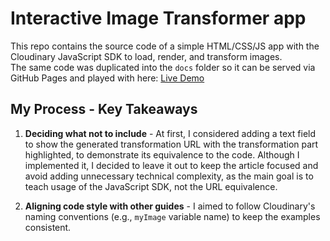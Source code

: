 # Interactive Image Transformer app

This repo contains the source code of a simple HTML/CSS/JS app with the Cloudinary JavaScript SDK to load, render, and transform images.  
The same code was duplicated into the `docs` folder so it can be served via GitHub Pages and played with here: [Live Demo](https://mhornstein.github.io/Cloudinary-Test/)

## My Process - Key Takeaways

1. **Deciding what not to include** - At first, I considered adding a text field to show the generated transformation URL with the transformation part highlighted, to demonstrate its equivalence to the code. Although I implemented it, I decided to leave it out to keep the article focused and avoid adding unnecessary technical complexity, as the main goal is to teach usage of the JavaScript SDK, not the URL equivalence.

2. **Aligning code style with other guides** - I aimed to follow Cloudinary's naming conventions (e.g., `myImage` variable name) to keep the examples consistent.